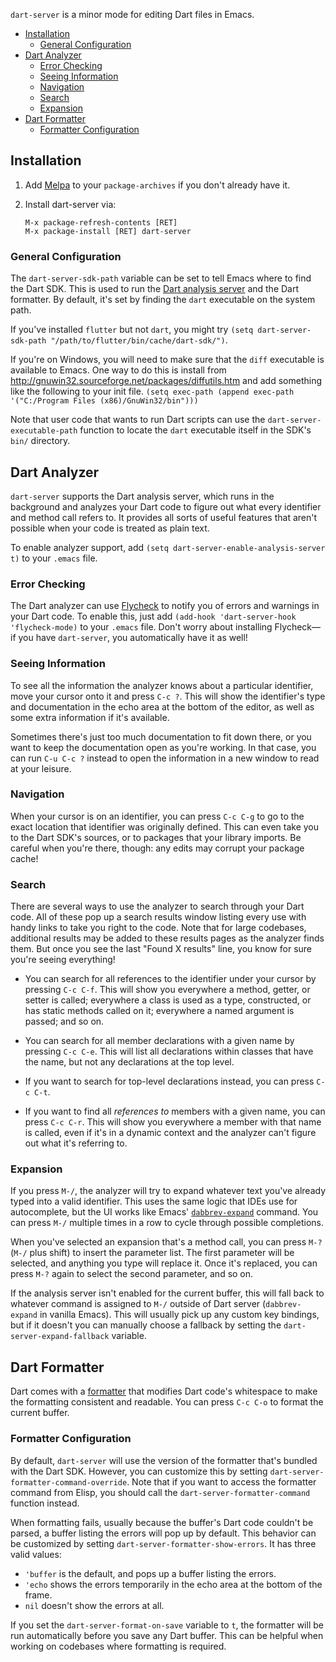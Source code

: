 `dart-server` is a minor mode for editing Dart files in Emacs.

* [Installation](#installation)
  * [General Configuration](#general-configuration)
* [Dart Analyzer](#dart-analyzer)
  * [Error Checking](#error-checking)
  * [Seeing Information](#seeing-information)
  * [Navigation](#navigation)
  * [Search](#search)
  * [Expansion](#expansion)
* [Dart Formatter](#dart-formatter)
  * [Formatter Configuration](#formatter-configuration)

## Installation

1. Add [Melpa](https://melpa.org/#/getting-started) to your
   `package-archives` if you don't already have it.

2.  Install dart-server via:
    ```
    M-x package-refresh-contents [RET]
    M-x package-install [RET] dart-server
    ```

### General Configuration

The `dart-server-sdk-path` variable can be set to tell Emacs where to find the
Dart SDK. This is used to run the [Dart analysis server](#dart-analyzer) and the
Dart formatter. By default, it's set by finding the `dart` executable on the
system path.

If you've installed `flutter` but not `dart`, you might try `(setq
dart-server-sdk-path "/path/to/flutter/bin/cache/dart-sdk/")`.

If you're on Windows, you will need to make sure that the `diff` executable is
available to Emacs. One way to do this is install from
http://gnuwin32.sourceforge.net/packages/diffutils.htm and add something like
the following to your init file. `(setq exec-path (append exec-path
'("C:/Program Files (x86)/GnuWin32/bin")))`


Note that user code that wants to run Dart scripts can use the
`dart-server-executable-path` function to locate the `dart` executable itself in
the SDK's `bin/` directory.

## Dart Analyzer

`dart-server` supports the Dart analysis server, which runs in the background
and analyzes your Dart code to figure out what every identifier and method call
refers to. It provides all sorts of useful features that aren't possible when
your code is treated as plain text.

To enable analyzer support, add `(setq dart-server-enable-analysis-server t)` to
your `.emacs` file.

### Error Checking

The Dart analyzer can use [Flycheck][] to notify you of errors and warnings in
your Dart code. To enable this, just add `(add-hook 'dart-server-hook
'flycheck-mode)` to your `.emacs` file. Don't worry about installing Flycheck—if
you have `dart-server`, you automatically have it as well!

[Flycheck]: http://www.flycheck.org/en/latest/

### Seeing Information

To see all the information the analyzer knows about a particular identifier,
move your cursor onto it and press `C-c ?`. This will show the identifier's type
and documentation in the echo area at the bottom of the editor, as well as some
extra information if it's available.

Sometimes there's just too much documentation to fit down there, or you want to
keep the documentation open as you're working. In that case, you can run `C-u
C-c ?` instead to open the information in a new window to read at your leisure.

### Navigation

When your cursor is on an identifier, you can press `C-c C-g` to go to the exact
location that identifier was originally defined. This can even take you to the
Dart SDK's sources, or to packages that your library imports. Be careful when
you're there, though: any edits may corrupt your package cache!

### Search

There are several ways to use the analyzer to search through your Dart code. All
of these pop up a search results window listing every use with handy links to
take you right to the code. Note that for large codebases, additional results
may be added to these results pages as the analyzer finds them. But once you see
the last "Found X results" line, you know for sure you're seeing everything!

* You can search for all references to the identifier under your cursor by
  pressing `C-c C-f`. This will show you everywhere a method, getter, or setter
  is called; everywhere a class is used as a type, constructed, or has static
  methods called on it; everywhere a named argument is passed; and so on.

* You can search for all member declarations with a given name by pressing `C-c
  C-e`. This will list all declarations within classes that have the name, but
  not any declarations at the top level.

* If you want to search for top-level declarations instead, you can press `C-c
  C-t`.

* If you want to find all *references to* members with a given name, you can
  press `C-c C-r`. This will show you everywhere a member with that name is
  called, even if it's in a dynamic context and the analyzer can't figure out
  what it's referring to.

### Expansion

If you press `M-/`, the analyzer will try to expand whatever text you've already
typed into a valid identifier. This uses the same logic that IDEs use for
autocomplete, but the UI works like Emacs' [`dabbrev-expand`][dabbrev] command.
You can press `M-/` multiple times in a row to cycle through possible
completions.

When you've selected an expansion that's a method call, you can press `M-?`
(`M-/` plus shift) to insert the parameter list. The first parameter will be
selected, and anything you type will replace it. Once it's replaced, you can
press `M-?` again to select the second parameter, and so on.

[dabbrev]: https://www.gnu.org/software/emacs/manual/html_node/emacs/Dynamic-Abbrevs.html

If the analysis server isn't enabled for the current buffer, this will fall back
to whatever command is assigned to `M-/` outside of Dart server
(`dabbrev-expand` in vanilla Emacs). This will usually pick up any custom key
bindings, but if it doesn't you can manually choose a fallback by setting the
`dart-server-expand-fallback` variable.

## Dart Formatter

Dart comes with a [formatter][] that modifies Dart code's whitespace to make the
formatting consistent and readable. You can press `C-c C-o` to format the
current buffer.

[formatter]: https://github.com/dart-lang/dart_style#readme

### Formatter Configuration

By default, `dart-server` will use the version of the formatter that's bundled
with the Dart SDK. However, you can customize this by setting
`dart-server-formatter-command-override`. Note that if you want to access the
formatter command from Elisp, you should call the
`dart-server-formatter-command` function instead.

When formatting fails, usually because the buffer's Dart code couldn't be
parsed, a buffer listing the errors will pop up by default. This behavior can be
customized by setting `dart-server-formatter-show-errors`. It has three valid
values:

* `'buffer` is the default, and pops up a buffer listing the errors.
* `'echo` shows the errors temporarily in the echo area at the bottom of the frame.
* `nil` doesn't show the errors at all.

If you set the `dart-server-format-on-save` variable to `t`, the formatter will
be run automatically before you save any Dart buffer. This can be helpful when
working on codebases where formatting is required.


<!-- Local Variables: -->
<!-- fill-column: 80 -->
<!-- End: -->
